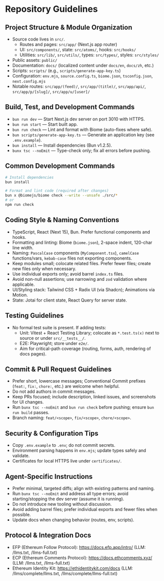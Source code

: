 # Repository Guidelines

## Project Structure & Module Organization
- Source code lives in `src/`.
  - Routes and pages: `src/app/` (Next.js app router)
  - UI: `src/components/`, state: `src/atoms/`, hooks: `src/hooks/`
  - Utilities: `src/lib/`, `src/utils/`, types: `src/types/`, styles: `src/styles/`
- Public assets: `public/`
- Documentation: `docs/` (localized content under `docs/en`, `docs/zh`, etc.)
- Scripts: `scripts/` (e.g., `scripts/generate-app-key.ts`)
- Configuration: `env.mjs`, `source.config.ts`, `biome.json`, `tsconfig.json`, `next.config.mjs`
 - Notable routes: `src/app/(feed)/`, `src/app/(title)/`, `src/app/api/`, `src/app/p/[slug]/`, `src/app/u/[user]/`

## Build, Test, and Development Commands
- `bun run dev` — Start Next.js dev server on port 3010 with HTTPS.
- `bun run start` — Start built app.
- `bun run check` — Lint and format with Biome (auto-fixes where safe).
- `bun scripts/generate-app-key.ts` — Generate an application key (see `.env.example`).
 - `bun install` — Install dependencies (Bun v1.2.5).
 - `bunx tsc --noEmit` — Type-check only; fix all errors before pushing.

## Common Development Commands

```bash
# Install dependencies
bun install

# Format and lint code (required after changes)
bun x @biomejs/biome check --write --unsafe ./src/*
# or
npm run check
```

## Coding Style & Naming Conventions
- TypeScript, React (Next 15), Bun. Prefer functional components and hooks.
- Formatting and linting: Biome (`biome.json`), 2-space indent, 120-char line width.
- Naming: `PascalCase` components (`MyComponent.tsx`), `camelCase` functions/vars, `kebab-case` files not exporting components.
- Keep modules small; colocate related files. Prefer fewer files; create new files only when necessary.
- Use individual exports only; avoid barrel `index.ts` files.
- Avoid non-null assertions; use narrowing and `zod` validation where applicable.
- UI/Styling stack: Tailwind CSS + Radix UI (via Shadcn); Animations via Motion.
- State: Jotai for client state, React Query for server state.

## Testing Guidelines
- No formal test suite is present. If adding tests:
  - Unit: Vitest + React Testing Library; colocate as `*.test.ts(x)` next to source or under `src/__tests__/`.
  - E2E: Playwright; store under `e2e/`.
  - Aim for critical-path coverage (routing, forms, auth, rendering of docs pages).

## Commit & Pull Request Guidelines
- Prefer short, lowercase messages; Conventional Commit prefixes (`feat:`, `fix:`, `chore:`, etc.) are welcome when helpful.
- Do not add authors in commit messages.
- Keep PRs focused; include description, linked issues, and screenshots for UI changes.
- Run `bunx tsc --noEmit` and `bun run check` before pushing; ensure `bun run build` passes.
- Branch naming: `feat/<scope>`, `fix/<scope>`, `chore/<scope>`.

## Security & Configuration Tips
- Copy `.env.example` to `.env`; do not commit secrets.
- Environment parsing happens in `env.mjs`; update types safely and validate.
- Certificates for local HTTPS live under `certificates/`.

## Agent-Specific Instructions
- Prefer minimal, targeted diffs; align with existing patterns and naming.
- Run `bunx tsc --noEmit` and address all type errors; avoid starting/stopping the dev server (assume it is running).
- Do not introduce new tooling without discussion.
- Avoid adding barrel files; prefer individual exports and fewer files when possible.
- Update docs when changing behavior (routes, env, scripts).

## Protocol & Integration Docs
- EFP (Ethereum Follow Protocol): https://docs.efp.app/intro/ (LLM: /llms.txt, /llms-full.txt)
- ECP (Ethereum Comments Protocol): https://docs.ethcomments.xyz/ (LLM: /llms.txt, /llms-full.txt)
- Ethereum Identity Kit: https://ethidentitykit.com/docs (LLM: /llms/complete/llms.txt, /llms/complete/llms-full.txt)

